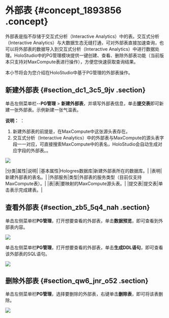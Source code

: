 # 外部表 {#concept_1893856 .concept}

外部表是指不存储于交互式分析（Interactive Analytics）中的表。交互式分析（Interactive Analytics）与大数据生态无缝打通，可对外部表直接加速查询，也可以将外部表的数据导入到交互式分析（Interactive Analytics）中进行数据处理。HoloStudio中的PG管理模块提供一键创建、查看、删除外部表功能（当前版本只支持对MaxCompute表进行操作），方便您快速获取查询结果。

本小节将会为您介绍在HoloStudio中基于PG管理的外部表操作。

## 新建外部表 {#section_dc1_3c5_9jv .section}

单击左侧菜单栏--**PG管理** \> **新建外部表**，并填写外部表信息，单击**提交表**即可新建一张外部表。示例新建一张气温表。

**说明：** ：

1.  新建外部表的前提是，在MaxCompute中这张源头表存在。
2.  交互式分析（Interactive Analytics）中的外部表与MaxCompute的源头表字段一一对应，可直接搜索MaxCompute中的表名，HoloStudio会自动生成对应字段的外部表。。

![](http://static-aliyun-doc.oss-cn-hangzhou.aliyuncs.com/assets/img/1501234/156739227157989_zh-CN.png)

|分类|属性|说明|
|基本属性|Hologres数据库|新建外部表所在的数据库。|
|表明|新建外部表的表名。|
|外部服务|类型|外部表的服务类型（目前仅支持MaxCompute表）。|
|表|表|要映射的MaxCompute源头表。|
|提交表|提交表|单击表示完成建表。|

## 查看外部表 {#section_zb5_5q4_nah .section}

单击左侧菜单栏**PG管理**，打开想要查看的外部表，单击**数据预览**，即可查看到外部表内容。

![](http://static-aliyun-doc.oss-cn-hangzhou.aliyuncs.com/assets/img/1501234/156739227157848_zh-CN.png)

单击左侧菜单栏**PG管理**，打开想要查看的外部表，单击**生成DDL语句**，即可查看该外部表的SQL语句。

![](http://static-aliyun-doc.oss-cn-hangzhou.aliyuncs.com/assets/img/1501234/156739227157992_zh-CN.png)

## 删除外部表 {#section_qw6_jnr_o52 .section}

单击左侧菜单栏**PG管理**，选择要删除的外部表，右键单击**删除表**，即可将该表删除。

![](http://static-aliyun-doc.oss-cn-hangzhou.aliyuncs.com/assets/img/1501234/156739227157995_zh-CN.png)

